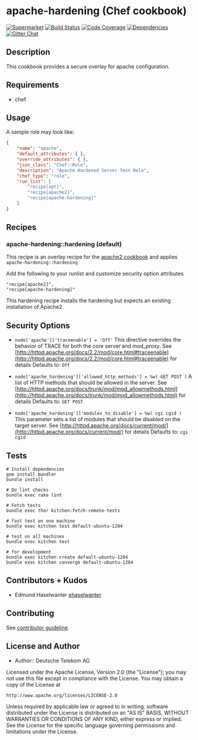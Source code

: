 # apache-hardening (Chef cookbook)

[![Supermarket](http://img.shields.io/cookbook/v/apache-hardening.svg)][1]
[![Build Status](http://img.shields.io/travis/hardening-io/chef-apache-hardening.svg)][2]
[![Code Coverage](http://img.shields.io/coveralls/hardening-io/chef-apache-hardening.svg)][3]
[![Dependencies](http://img.shields.io/gemnasium/hardening-io/chef-apache-hardening.svg)][4]
[![Gitter Chat](https://badges.gitter.im/Join%20Chat.svg)][5]

## Description

This cookbook provides a secure overlay for apache configuration.

## Requirements

* chef

## Usage

A sample role may look like:

```json
{
    "name": "apache",
    "default_attributes": { },
    "override_attributes": { },
    "json_class": "Chef::Role",
    "description": "Apache Hardened Server Test Role",
    "chef_type": "role",
    "run_list": [
        "recipe[apt]",
        "recipe[apache2]",
        "recipe[apache-hardening]"
    ]
}
```

## Recipes

### apache-hardening::hardening (default)

This recipe is an overlay recipe for the [apache2 cookbook](https://github.com/viverae-cookbooks/apache2) and applies `apache-hardening::hardening`

Add the following to your runlist and customize security option attributes

```
"recipe[apache2]",
"recipe[apache-hardening]"
```

This hardening recipe installs the hardening but expects an existing installation of Apache2.

## Security Options

* `node['apache']['traceenable'] = 'Off'`
   This directive overrides the behavior of TRACE for both the core server and mod_proxy. 
   See [http://httpd.apache.org/docs/2.2/mod/core.html#traceenable](http://httpd.apache.org/docs/2.2/mod/core.html#traceenable) for details
   Defaults to: `Off`

* `node['apache_hardening']['allowed_http_methods'] = %w( GET POST )`
   A list of HTTP methods that should be allowed in the server. 
   See [http://httpd.apache.org/docs/trunk/mod/mod_allowmethods.html](http://httpd.apache.org/docs/trunk/mod/mod_allowmethods.html) for details
   Defaults to: `GET POST`

* `node['apache_hardening']['modules_to_disable'] = %w( cgi cgid )`
   This parameter sets a list of modules that should be disabled on the target server.
   See [http://httpd.apache.org/docs/current/mod/](http://httpd.apache.org/docs/current/mod/) for details
   Defaults to: `cgi cgid`

## Tests

```
# Install dependencies
gem install bundler
bundle install

# Do lint checks
bundle exec rake lint

# Fetch tests
bundle exec thor kitchen:fetch-remote-tests

# fast test on one machine
bundle exec kitchen test default-ubuntu-1204

# test on all machines
bundle exec kitchen test

# for development
bundle exec kitchen create default-ubuntu-1204
bundle exec kitchen converge default-ubuntu-1204
```

## Contributors + Kudos

* Edmund Haselwanter [ehaselwanter](https://github.com/ehaselwanter)

## Contributing

See [contributor guideline](CONTRIBUTING.md).

## License and Author

* Author:: Deutsche Telekom AG

Licensed under the Apache License, Version 2.0 (the "License");
you may not use this file except in compliance with the License.
You may obtain a copy of the License at

    http://www.apache.org/licenses/LICENSE-2.0

Unless required by applicable law or agreed to in writing, software
distributed under the License is distributed on an "AS IS" BASIS,
WITHOUT WARRANTIES OR CONDITIONS OF ANY KIND, either express or implied.
See the License for the specific language governing permissions and
limitations under the License.



[1]: https://supermarket.getchef.com/cookbooks/apache-hardening
[2]: http://travis-ci.org/hardening-io/chef-apache-hardening
[3]: https://coveralls.io/r/hardening-io/chef-apache-hardening
[4]: https://gemnasium.com/hardening-io/chef-apache-hardening
[5]: https://gitter.im/hardening-io

